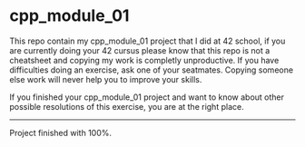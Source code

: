 # cpp_module_01

This repo contain my cpp_module_01 project that I did at 42 school, if you are currently doing your 42 cursus please know that this repo is not a cheatsheet
and copying my work is completly unproductive. If you have difficulties doing an exercise, ask one of your seatmates. Copying someone else work will
never help you to improve your skills.

If you finished your cpp_module_01 project and want to know about other possible resolutions of this exercise, you are at the right place.

---

Project finished with 100%.
